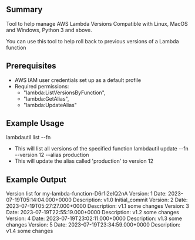 ## Summary
Tool to help manage AWS Lambda Versions
Compatible with Linux, MacOS and Windows, Python 3 and above. 

You can use this tool to help roll back to previous versions of a Lambda function

## Prerequisites
- AWS IAM user credentials set up as a default profile
- Required permissions:
  - "lambda:ListVersionsByFunction",
  - "lambda:GetAlias",
  - "lambda:UpdateAlias"
## Example Usage
  lambdautil list --fn <function name>
  - This will list all versions of the specified function
  lambdautil update --fn <function name> --version 12 --alias production
  - This will update the alias called 'production' to version 12

## Example Output
Version list for  my-lambda-function-D6r1i2eIQ2nA
Version:  1 Date:  2023-07-19T05:14:04.000+0000  Description:  v1.0 Initial_commit
Version:  2 Date:  2023-07-19T05:27:27.000+0000  Description:  v1.1 some changes
Version:  3 Date:  2023-07-19T22:55:19.000+0000  Description:  v1.2 some changes
Version:  4 Date:  2023-07-19T23:02:11.000+0000  Description:  v1.3 some changes
Version:  5 Date:  2023-07-19T23:34:59.000+0000  Description:  v1.4 some changes

